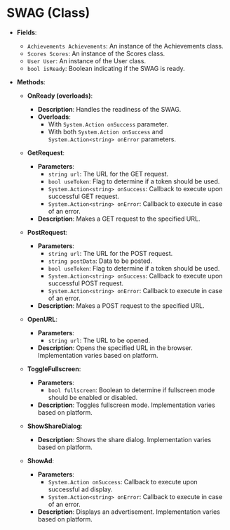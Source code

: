 # SWAG (Class)

- **Fields**:
  - `Achievements Achievements`: An instance of the Achievements class.
  - `Scores Scores`: An instance of the Scores class.
  - `User User`: An instance of the User class.
  - `bool isReady`: Boolean indicating if the SWAG is ready.

- **Methods**:
  - **OnReady (overloads)**:
    - **Description**: Handles the readiness of the SWAG.
    - **Overloads**:
      - With `System.Action onSuccess` parameter.
      - With both `System.Action onSuccess` and `System.Action<string> onError` parameters.

  - **GetRequest**:
    - **Parameters**:
      - `string url`: The URL for the GET request.
      - `bool useToken`: Flag to determine if a token should be used.
      - `System.Action<string> onSuccess`: Callback to execute upon successful GET request.
      - `System.Action<string> onError`: Callback to execute in case of an error.
    - **Description**: Makes a GET request to the specified URL.

  - **PostRequest**:
    - **Parameters**:
      - `string url`: The URL for the POST request.
      - `string postData`: Data to be posted.
      - `bool useToken`: Flag to determine if a token should be used.
      - `System.Action<string> onSuccess`: Callback to execute upon successful POST request.
      - `System.Action<string> onError`: Callback to execute in case of an error.
    - **Description**: Makes a POST request to the specified URL.

  - **OpenURL**:
    - **Parameters**:
      - `string url`: The URL to be opened.
    - **Description**: Opens the specified URL in the browser. Implementation varies based on platform.

  - **ToggleFullscreen**:
    - **Parameters**:
      - `bool fullscreen`: Boolean to determine if fullscreen mode should be enabled or disabled.
    - **Description**: Toggles fullscreen mode. Implementation varies based on platform.

  - **ShowShareDialog**:
    - **Description**: Shows the share dialog. Implementation varies based on platform.

  - **ShowAd**:
    - **Parameters**:
      - `System.Action onSuccess`: Callback to execute upon successful ad display.
      - `System.Action<string> onError`: Callback to execute in case of an error.
    - **Description**: Displays an advertisement. Implementation varies based on platform.
